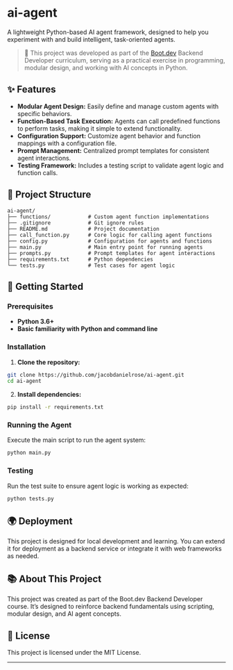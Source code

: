 # ai-agent

A lightweight Python-based AI agent framework, designed to help you experiment with and build intelligent, task-oriented agents. 

> 🚧 This project was developed as part of the [Boot.dev](https://boot.dev) Backend Developer curriculum, serving as a practical exercise in programming, modular design, and working with AI concepts in Python.

## ✨ Features

- **Modular Agent Design:** Easily define and manage custom agents with specific behaviors.
- **Function-Based Task Execution:** Agents can call predefined functions to perform tasks, making it simple to extend functionality.
- **Configuration Support:** Customize agent behavior and function mappings with a configuration file.
- **Prompt Management:** Centralized prompt templates for consistent agent interactions.
- **Testing Framework:** Includes a testing script to validate agent logic and function calls.


## 📁 Project Structure

```
ai-agent/
├── functions/            # Custom agent function implementations
├── .gitignore            # Git ignore rules
├── README.md             # Project documentation
├── call_function.py      # Core logic for calling agent functions
├── config.py             # Configuration for agents and functions
├── main.py               # Main entry point for running agents
├── prompts.py            # Prompt templates for agent interactions
├── requirements.txt      # Python dependencies
└── tests.py              # Test cases for agent logic
```


## 🚀 Getting Started

### Prerequisites

- **Python 3.6+**
- **Basic familiarity with Python and command line**


### Installation

1. **Clone the repository:**

```bash
git clone https://github.com/jacobdanielrose/ai-agent.git
cd ai-agent
```

2. **Install dependencies:**

```bash
pip install -r requirements.txt
```


### Running the Agent

Execute the main script to run the agent system:

```bash
python main.py
```


### Testing

Run the test suite to ensure agent logic is working as expected:

```bash
python tests.py
```


## 🌍 Deployment

This project is designed for local development and learning. You can extend it for deployment as a backend service or integrate it with web frameworks as needed.

## 📚 About This Project

This project was created as part of the Boot.dev Backend Developer course. It’s designed to reinforce backend fundamentals using scripting, modular design, and AI agent concepts.

## 📝 License

This project is licensed under the MIT License.

---
